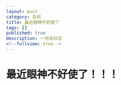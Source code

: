 ```yaml
---
layout: post
category: 杂侃
title: 最近眼神不好使了
tags: []
published: true
description: 一句话日记
<!--fullview: true-->
---
```


# 最近眼神不好使了！！！
